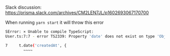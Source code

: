 Slack discussion: https://prisma.slack.com/archives/CM2LEN7JL/p1602693067170700

When running `yarn start` it will throw this error

```sh
SError: ⨯ Unable to compile TypeScript:
User.ts:7:7 - error TS2339: Property 'date' does not exist on type 'ObjectDefinitionBlock<"User">'.

7     t.date('createdAt', {
        ~~~~
```

